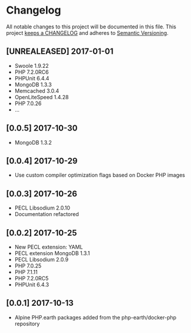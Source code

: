 # Changelog

All notable changes to this project will be documented in this file. This project
[keeps a CHANGELOG](http://keepachangelog.com/) and adheres to
[Semantic Versioning](http://semver.org/).

## [UNREALEASED] 2017-01-01

* Swoole 1.9.22
* PHP 7.2.0RC6
* PHPUnit 6.4.4
* MongoDB 1.3.3
* Memcached 3.0.4
* OpenLiteSpeed 1.4.28
* PHP 7.0.26
* ...

## [0.0.5] 2017-10-30

* MongoDB 1.3.2

## [0.0.4] 2017-10-29

* Use custom compiler optimization flags based on Docker PHP images

## [0.0.3] 2017-10-26

* PECL Libsodium 2.0.10
* Documentation refactored

## [0.0.2] 2017-10-25

* New PECL extension: YAML
* PECL extension MongoDB 1.3.1
* PECL Libsodium 2.0.9
* PHP 7.0.25
* PHP 7.1.11
* PHP 7.2.0RC5
* PHPUnit 6.4.3

## [0.0.1] 2017-10-13

* Alpine PHP.earth packages added from the php-earth/docker-php repository
